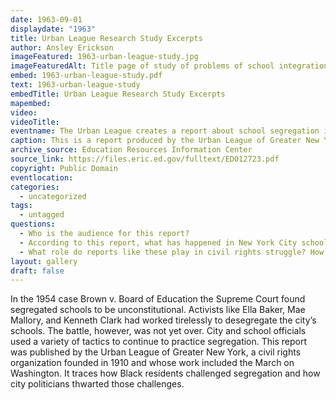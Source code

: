 ```yaml
---
date: 1963-09-01
displaydate: "1963"
title: Urban League Research Study Excerpts
author: Ansley Erickson
imageFeatured: 1963-urban-league-study.jpg
imageFeaturedAlt: Title page of study of problems of school integration 
embed: 1963-urban-league-study.pdf
text: 1963-urban-league-study
embedTitle: Urban League Research Study Excerpts
mapembed:
video: 
videoTitle: 
eventname: The Urban League creates a report about school segregation in New York City.
caption: This is a report produced by the Urban League of Greater New York regarding school segregation in New York City. It documents the impact of segregation on the city’s school system, specifically for Black and Puerto Rican students. Distributed in 1963, the report emphasizes the longstanding issue of segregation and the inaction following the charges in 1955 by Dr. Kenneth Clark and others that the city’s schools were segregated.
archive_source: Education Resources Information Center
source_link: https://files.eric.ed.gov/fulltext/ED012723.pdf
copyright: Public Domain
eventlocation:
categories:
  - uncategorized
tags:
  - untagged
questions:
  - Who is the audience for this report?
  - According to this report, what has happened in New York City schools in regards to segregation since 1955?
  - What role do reports like these play in civil rights struggle? How are they different from and complementary to marches, boycotts, and other forms of direct action?
layout: gallery
draft: false
---
```

In the 1954 case Brown v. Board of Education the Supreme Court found segregated schools to be unconstitutional. Activists like Ella Baker, Mae Mallory, and Kenneth Clark had worked tirelessly to desegregate the city’s schools. The battle, however, was not yet over. City and school officials used a variety of tactics to continue to practice segregation. This report was published by the Urban League of Greater New York, a civil rights organization founded in 1910 and whose work included the March on Washington. It traces how Black residents challenged segregation and how city politicians thwarted those challenges.
